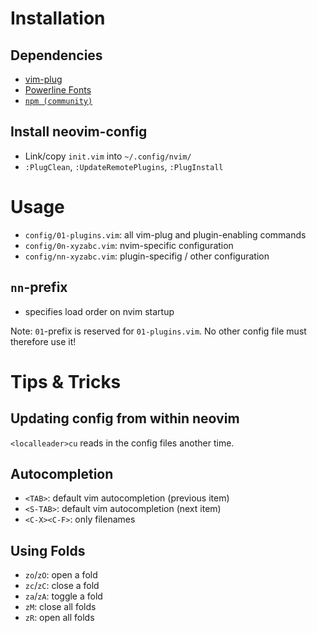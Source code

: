 # Installation
## Dependencies
* [vim-plug](https://github.com/junegunn/vim-plug)
* [Powerline Fonts](https://github.com/powerline/fonts)
* [`npm (community)`](https://www.archlinux.org/packages/community/any/npm/)

## Install neovim-config
* Link/copy `init.vim` into `~/.config/nvim/`
* `:PlugClean`, `:UpdateRemotePlugins`, `:PlugInstall`

# Usage
* `config/01-plugins.vim`: all vim-plug and plugin-enabling commands
* `config/0n-xyzabc.vim`: nvim-specific configuration
* `config/nn-xyzabc.vim`: plugin-specifig / other configuration

## `nn`-prefix
* specifies load order on nvim startup

Note: `01`-prefix is reserved for `01-plugins.vim`. No other config file must therefore use it!

# Tips & Tricks
## Updating config from within neovim
`<localleader>cu` reads in the config files another time.

## Autocompletion
* `<TAB>`: default vim autocompletion (previous item)
* `<S-TAB>`: default vim autocompletion (next item)
* `<C-X><C-F>`: only filenames

## Using Folds
* `zo`/`zO`: open a fold
* `zc`/`zC`: close a fold
* `za`/`zA`: toggle a fold
* `zM`: close all folds
* `zR`: open all folds
